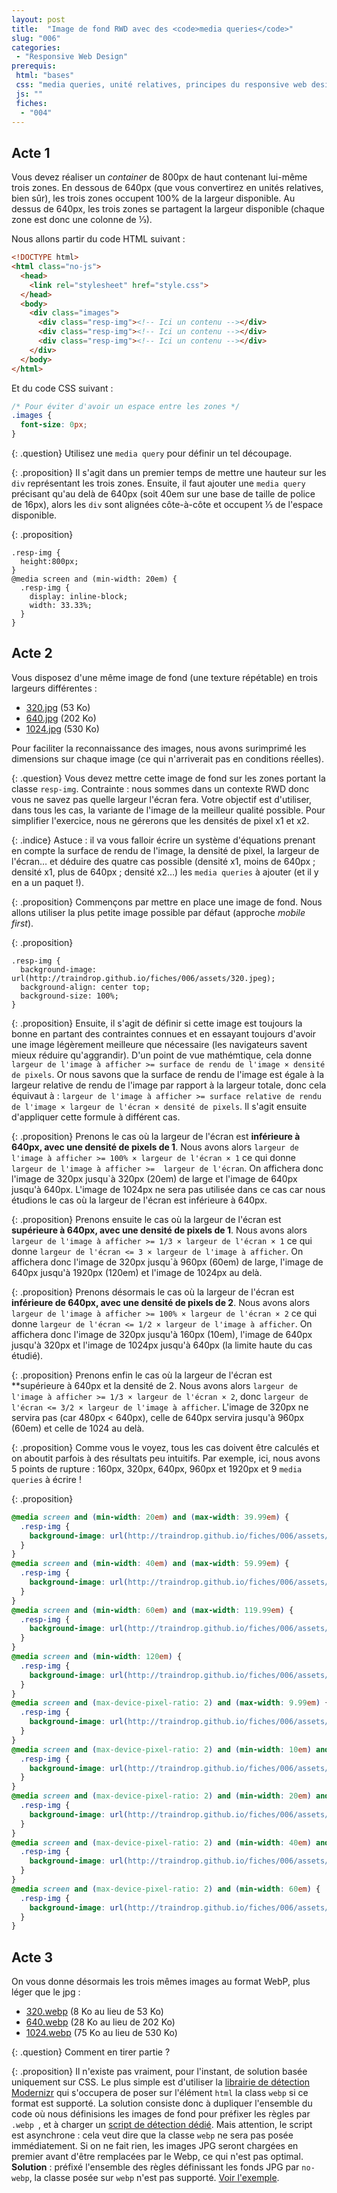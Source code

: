 ```yaml
---
layout: post
title:  "Image de fond RWD avec des <code>media queries</code>"
slug: "006"
categories:
 - "Responsive Web Design"
prerequis:
 html: "bases"
 css: "media queries, unité relatives, principes du responsive web design"
 js: ""
 fiches:
  - "004"
---
```


## Acte 1

Vous devez réaliser un <i lang="en">container</i> de 800px de haut contenant lui-même trois zones. En dessous de 640px (que vous convertirez en unités relatives, bien sûr), les trois zones occupent 100% de la largeur disponible. Au dessus de 640px, les trois zones se partagent la largeur disponible (chaque zone est donc une colonne de ⅓).

Nous allons partir du code HTML suivant :

```html
<!DOCTYPE html>
<html class="no-js">
  <head>
    <link rel="stylesheet" href="style.css">
  </head>
  <body>
    <div class="images">
      <div class="resp-img"><!-- Ici un contenu --></div>
      <div class="resp-img"><!-- Ici un contenu --></div>
      <div class="resp-img"><!-- Ici un contenu --></div>
    </div>
  </body>
</html>
```

Et du code CSS suivant :

```css
/* Pour éviter d'avoir un espace entre les zones */
.images {
  font-size: 0px;
}
```

{: .question}
Utilisez une `media query` pour définir un tel découpage.

{: .proposition}
Il s'agit dans un premier temps de mettre une hauteur sur les `div` représentant les trois zones.
Ensuite, il faut ajouter une `media query` précisant qu'au delà de 640px (soit 40em sur une base de taille de police de 16px), alors les `div` sont alignées côte-à-côte et occupent ⅓ de l'espace disponible.

{: .proposition}
```
.resp-img {
  height:800px;
}
@media screen and (min-width: 20em) {
  .resp-img {
    display: inline-block;
    width: 33.33%;
  }
}
```

## Acte 2

Vous disposez d'une même image de fond (une texture répétable) en trois largeurs différentes :

* [320.jpg](assets/320.jpg) (53 Ko)
* [640.jpg](assets/640.jpg) (202 Ko)
* [1024.jpg](assets/1024.jpg) (530 Ko)

Pour faciliter la reconnaissance des images, nous avons surimprimé les dimensions sur chaque image (ce qui n'arriverait pas en conditions réelles).

{: .question}
Vous devez mettre cette image de fond sur les zones portant la classe `resp-img`. Contrainte : nous sommes dans un contexte RWD donc vous ne savez pas quelle largeur l'écran fera. Votre objectif est d'utiliser, dans  tous les cas, la variante de l'image de la meilleur qualité possible. Pour simplifier l'exercice, nous ne gérerons que les densités de pixel x1 et x2.

{: .indice}
Astuce : il va vous falloir écrire un système d'équations prenant en compte la surface de rendu de l'image, la densité de pixel, la largeur de l'écran… et déduire des quatre cas possible (densité x1, moins de 640px ; densité x1, plus de 640px ; densité x2…) les `media queries` à ajouter (et il y en a un paquet !).

{: .proposition}
Commençons par mettre en place une image de fond. Nous allons utiliser la plus petite image possible par défaut (approche <i lang="en">mobile first</i>).

{: .proposition}
```
.resp-img {
  background-image: url(http://traindrop.github.io/fiches/006/assets/320.jpeg);
  background-align: center top;
  background-size: 100%;
}
```

{: .proposition}
Ensuite, il s'agit de définir si cette image est toujours la bonne en partant des contraintes connues et en essayant toujours d'avoir une image légèrement meilleure que nécessaire (les navigateurs savent mieux réduire qu'aggrandir). D'un point de vue mathémtique, cela donne `largeur de l'image à afficher >= surface de rendu de l'image × densité de pixels`. Or nous savons que la surface de rendu de l'image est égale à la largeur relative de rendu de l'image par rapport à la largeur totale, donc cela équivaut à : `largeur de l'image à afficher >= surface relative de rendu de l'image × largeur de l'écran × densité de pixels`. Il s'agit ensuite d'appliquer cette formule à différent cas.

{: .proposition}
Prenons le cas où la largeur de l'écran est **inférieure à 640px, avec une densité de pixels de 1**. Nous avons alors `largeur de l'image à afficher >= 100% × largeur de l'écran × 1` ce qui donne `largeur de l'image à afficher >=  largeur de l'écran`. On affichera donc l'image de 320px jusqu`à 320px (20em) de large et l'image de 640px jusqu'à 640px. L'image de 1024px ne sera pas utilisée dans ce cas car nous étudions le cas où la largeur de l'écran est inférieure à 640px.

{: .proposition}
Prenons ensuite le cas où la largeur de l'écran est **supérieure à 640px, avec une densité de pixels de 1**. Nous avons alors `largeur de l'image à afficher >= 1/3 × largeur de l'écran × 1` ce qui donne `largeur de l'écran <= 3 × largeur de l'image à afficher`. On affichera donc l'image de 320px jusqu`à 960px (60em) de large, l'image de 640px jusqu'à 1920px (120em) et l'image de 1024px au delà.

{: .proposition}
Prenons désormais le cas où la largeur de l'écran est **inférieure de 640px, avec une densité de pixels de 2**. Nous avons alors `largeur de l'image à afficher >= 100% × largeur de l'écran × 2` ce qui donne `largeur de l'écran <= 1/2 × largeur de l'image à afficher`. On affichera donc l'image de 320px jusqu'à 160px (10em), l'image de 640px jusqu'à 320px et l'image de 1024px jusqu'à 640px (la limite haute du cas étudié).

{: .proposition}
Prenons enfin le cas où la largeur de l'écran est **supérieure à 640px et la densité de 2. Nous avons alors `largeur de l'image à afficher >= 1/3 × largeur de l'écran × 2`, donc `largeur de l'écran <= 3/2 × largeur de l'image à afficher`. L'image de 320px ne servira pas (car 480px < 640px), celle de 640px servira jusqu'à 960px (60em) et celle de 1024 au delà.

{: .proposition}
Comme vous le voyez, tous les cas doivent être calculés et on aboutit parfois à des résultats peu intuitifs. Par exemple, ici, nous avons 5 points de rupture : 160px, 320px, 640px, 960px et 1920px et 9 `media queries` à écrire !

{: .proposition}
```css
@media screen and (min-width: 20em) and (max-width: 39.99em) {
  .resp-img {
    background-image: url(http://traindrop.github.io/fiches/006/assets/640.jpg);
  }
}
@media screen and (min-width: 40em) and (max-width: 59.99em) {
  .resp-img {
    background-image: url(http://traindrop.github.io/fiches/006/assets/320.jpg);
  }
}
@media screen and (min-width: 60em) and (max-width: 119.99em) {
  .resp-img {
    background-image: url(http://traindrop.github.io/fiches/006/assets/640.jpg);
  }
}
@media screen and (min-width: 120em) {
  .resp-img {
    background-image: url(http://traindrop.github.io/fiches/006/assets/1024.jpg);
  }
}
@media screen and (max-device-pixel-ratio: 2) and (max-width: 9.99em) {
  .resp-img {
    background-image: url(http://traindrop.github.io/fiches/006/assets/320.jpg);
  }
}
@media screen and (max-device-pixel-ratio: 2) and (min-width: 10em) and (max-width: 19.99em) {
  .resp-img {
    background-image: url(http://traindrop.github.io/fiches/006/assets/640.jpg);
  }
}
@media screen and (max-device-pixel-ratio: 2) and (min-width: 20em) and (max-width: 39.99em) {
  .resp-img {
    background-image: url(http://traindrop.github.io/fiches/006/assets/1024.jpg);
  }
}
@media screen and (max-device-pixel-ratio: 2) and (min-width: 40em) and (max-width: 59.99em) {
  .resp-img {
    background-image: url(http://traindrop.github.io/fiches/006/assets/640.jpg);
  }
}
@media screen and (max-device-pixel-ratio: 2) and (min-width: 60em) {
  .resp-img {
    background-image: url(http://traindrop.github.io/fiches/006/assets/1024.jpg);
  }
}
```

## Acte 3

On vous donne désormais les trois mêmes images au format WebP, plus léger que le jpg :

* [320.webp](assets/320.webp) (8 Ko au lieu de 53 Ko)
* [640.webp](assets/640.webp) (28 Ko au lieu de 202 Ko)
* [1024.webp](assets/1024.webp) (75 Ko au lieu de 530 Ko)

{: .question}
Comment en tirer partie ?

{: .proposition}
Il n'existe pas vraiment, pour l'instant, de solution basée uniquement sur CSS. Le plus simple est d'utiliser la [librairie de détection Modernizr](https://modernizr.com/) qui s'occupera de poser sur l'élément `html` la class `webp` si ce format est supporté. La solution consiste donc à dupliquer l'ensemble du code où nous définisions les images de fond pour préfixer les règles par `.webp `, et à charger un [script de détection dédié](assets/modernizr-webp.js). Mais attention, le script est asynchrone : cela veut dire que la classe `webp` ne sera pas posée immédiatement. Si on ne fait rien, les images JPG seront chargées en premier avant d'être remplacées par le Webp, ce qui n'est pas optimal. **Solution** : préfixé l'ensemble des règles définissant les fonds JPG par `no-webp`, la classe posée sur `webp` n'est pas supporté. [Voir l'exemple](example).
